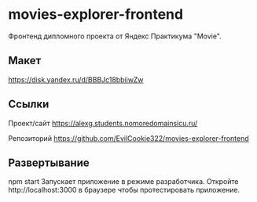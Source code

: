 # movies-explorer-frontend

Фронтенд дипломного проекта от Яндекс Практикума "Movie".

## Макет

https://disk.yandex.ru/d/BBBJc18bbiiwZw

## Ссылки

Проект/сайт https://alexg.students.nomoredomainsicu.ru/

Репозиторий https://github.com/EvilCookie322/movies-explorer-frontend

## Развертывание
npm start
Запускает приложение в режиме разработчика.
Откройте http://localhost:3000 в браузере чтобы протестировать приложение.
